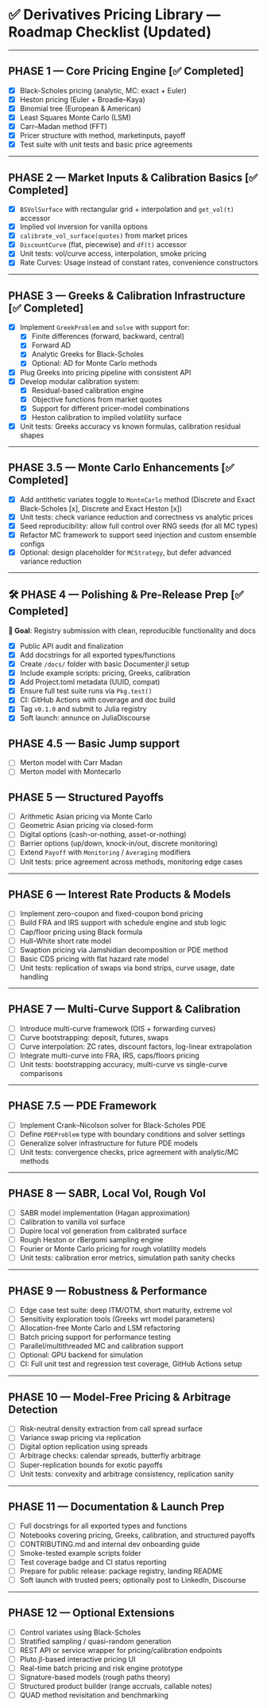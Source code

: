 # ✅ Derivatives Pricing Library — Roadmap Checklist (Updated)

---

## PHASE 1 — Core Pricing Engine [✅ Completed]

- [x] Black-Scholes pricing (analytic, MC: exact + Euler)
- [x] Heston pricing (Euler + Broadie–Kaya)
- [x] Binomial tree (European & American)
- [x] Least Squares Monte Carlo (LSM)
- [x] Carr–Madan method (FFT)
- [x] Pricer structure with method, marketinputs, payoff
- [x] Test suite with unit tests and basic price agreements

---

## PHASE 2 — Market Inputs & Calibration Basics [✅ Completed]

- [x] `BSVolSurface` with rectangular grid + interpolation and `get_vol(t)` accessor
- [x] Implied vol inversion for vanilla options
- [x] `calibrate_vol_surface(quotes)` from market prices
- [x] `DiscountCurve` (flat, piecewise) and `df(t)` accessor
- [x] Unit tests: vol/curve access, interpolation, smoke pricing
- [x] Rate Curves: Usage instead of constant rates, convenience constructors

---

## PHASE 3 — Greeks & Calibration Infrastructure [✅ Completed]

- [x] Implement `GreekProblem` and `solve` with support for:
  - [x] Finite differences (forward, backward, central)
  - [x] Forward AD
  - [x] Analytic Greeks for Black-Scholes
  - [x] Optional: AD for Monte Carlo methods
- [x] Plug Greeks into pricing pipeline with consistent API
- [x] Develop modular calibration system:
  - [x] Residual-based calibration engine
  - [x] Objective functions from market quotes
  - [x] Support for different pricer-model combinations
  - [x] Heston calibration to implied volatility surface
- [x] Unit tests: Greeks accuracy vs known formulas, calibration residual shapes

---

## PHASE 3.5 — Monte Carlo Enhancements [✅ Completed]

- [x] Add antithetic variates toggle to `MonteCarlo` method (Discrete and Exact Black-Scholes [x], Discrete and Exact Heston [x])
- [x] Unit tests: check variance reduction and correctness vs analytic prices
- [x] Seed reproducibility: allow full control over RNG seeds (for all MC types)
- [x] Refactor MC framework to support seed injection and custom ensemble configs
- [x] Optional: design placeholder for `MCStrategy`, but defer advanced variance reduction

---

## 🛠 PHASE 4 — Polishing & Pre-Release Prep [✅ Completed]

**🌟 Goal**: Registry submission with clean, reproducible functionality and docs

- [x] Public API audit and finalization
- [x] Add docstrings for all exported types/functions
- [x] Create `/docs/` folder with basic Documenter.jl setup
- [x] Include example scripts: pricing, Greeks, calibration
- [x] Add Project.toml metadata (UUID, compat)
- [x] Ensure full test suite runs via `Pkg.test()`
- [x] CI: GitHub Actions with coverage and doc build
- [x] Tag `v0.1.0` and submit to Julia registry
- [x] Soft launch: annunce on JuliaDiscourse

## PHASE 4.5 — Basic Jump support
- [ ] Merton model with Carr Madan
- [ ] Merton model with Montecarlo

## PHASE 5 — Structured Payoffs

- [ ] Arithmetic Asian pricing via Monte Carlo
- [ ] Geometric Asian pricing via closed-form
- [ ] Digital options (cash-or-nothing, asset-or-nothing)
- [ ] Barrier options (up/down, knock-in/out, discrete monitoring)
- [ ] Extend `Payoff` with `Monitoring` / `Averaging` modifiers
- [ ] Unit tests: price agreement across methods, monitoring edge cases

---

## PHASE 6 — Interest Rate Products & Models

- [ ] Implement zero-coupon and fixed-coupon bond pricing
- [ ] Build FRA and IRS support with schedule engine and stub logic
- [ ] Cap/floor pricing using Black formula
- [ ] Hull–White short rate model
- [ ] Swaption pricing via Jamshidian decomposition or PDE method
- [ ] Basic CDS pricing with flat hazard rate model
- [ ] Unit tests: replication of swaps via bond strips, curve usage, date handling

---

## PHASE 7 — Multi-Curve Support & Calibration

- [ ] Introduce multi-curve framework (OIS + forwarding curves)
- [ ] Curve bootstrapping: deposit, futures, swaps
- [ ] Curve interpolation: ZC rates, discount factors, log-linear extrapolation
- [ ] Integrate multi-curve into FRA, IRS, caps/floors pricing
- [ ] Unit tests: bootstrapping accuracy, multi-curve vs single-curve comparisons

---

## PHASE 7.5 — PDE Framework

- [ ] Implement Crank–Nicolson solver for Black-Scholes PDE
- [ ] Define `PDEProblem` type with boundary conditions and solver settings
- [ ] Generalize solver infrastructure for future PDE models
- [ ] Unit tests: convergence checks, price agreement with analytic/MC methods

---

## PHASE 8 — SABR, Local Vol, Rough Vol

- [ ] SABR model implementation (Hagan approximation)
- [ ] Calibration to vanilla vol surface
- [ ] Dupire local vol generation from calibrated surface
- [ ] Rough Heston or rBergomi sampling engine
- [ ] Fourier or Monte Carlo pricing for rough volatility models
- [ ] Unit tests: calibration error metrics, simulation path sanity checks

---

## PHASE 9 — Robustness & Performance

- [ ] Edge case test suite: deep ITM/OTM, short maturity, extreme vol
- [ ] Sensitivity exploration tools (Greeks wrt model parameters)
- [ ] Allocation-free Monte Carlo and LSM refactoring
- [ ] Batch pricing support for performance testing
- [ ] Parallel/multithreaded MC and calibration support
- [ ] Optional: GPU backend for simulation
- [ ] CI: Full unit test and regression test coverage, GitHub Actions setup

---

## PHASE 10 — Model-Free Pricing & Arbitrage Detection

- [ ] Risk-neutral density extraction from call spread surface
- [ ] Variance swap pricing via replication
- [ ] Digital option replication using spreads
- [ ] Arbitrage checks: calendar spreads, butterfly arbitrage
- [ ] Super-replication bounds for exotic payoffs
- [ ] Unit tests: convexity and arbitrage consistency, replication sanity

---

## PHASE 11 — Documentation & Launch Prep

- [ ] Full docstrings for all exported types and functions
- [ ] Notebooks covering pricing, Greeks, calibration, and structured payoffs
- [ ] CONTRIBUTING.md and internal dev onboarding guide
- [ ] Smoke-tested example scripts folder
- [ ] Test coverage badge and CI status reporting
- [ ] Prepare for public release: package registry, landing README
- [ ] Soft launch with trusted peers; optionally post to LinkedIn, Discourse

---

## PHASE 12 — Optional Extensions

- [ ] Control variates using Black-Scholes
- [ ] Stratified sampling / quasi-random generation
- [ ] REST API or service wrapper for pricing/calibration endpoints
- [ ] Pluto.jl-based interactive pricing UI
- [ ] Real-time batch pricing and risk engine prototype
- [ ] Signature-based models (rough paths theory)
- [ ] Structured product builder (range accruals, callable notes)
- [ ] QUAD method revisitation and benchmarking
